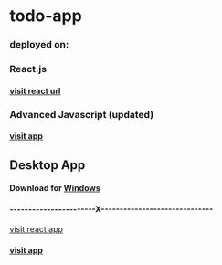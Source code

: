 # todo-app

### deployed on:
### React.js
  #### [visit react url](https://ars-todoapp.surge.sh/)
  
### Advanced Javascript (updated)
   #### [visit app](https://ars-todolistsapp.web.app/)


## Desktop App
  #### Download for [Windows](https://github.com/ARSSHEIKH/todo-app/raw/master/todo-app-js-v1.0.1/desktop-app/Download%20Desktop%20App/win/TodoApp-win32-ia32.rar)
    

#### -----------------------X------------------------------
[visit react app](http://ars-webprojects.surge.sh/)

  #### [visit app](https://mytodo-app.surge.sh/)
